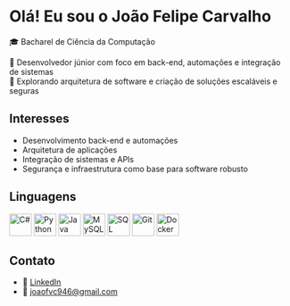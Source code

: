 # Olá! Eu sou o João Felipe Carvalho

🎓 Bacharel de Ciência da Computação

🔧 Desenvolvedor júnior com foco em back-end, automações e integração de sistemas  
🚀 Explorando arquitetura de software e criação de soluções escaláveis e seguras  

## Interesses

- Desenvolvimento back-end e automações
- Arquitetura de aplicações
- Integração de sistemas e APIs
- Segurança e infraestrutura como base para software robusto

## Linguagens

<p align="left">
  <img src="https://cdn.jsdelivr.net/gh/devicons/devicon/icons/csharp/csharp-original.svg" height="40" alt="C#" />
  <img src="https://cdn.jsdelivr.net/gh/devicons/devicon/icons/python/python-original.svg" height="40" alt="Python" />
  <img src="https://cdn.jsdelivr.net/gh/devicons/devicon/icons/java/java-original.svg" height="40" alt="Java" />
  <img src="https://cdn.jsdelivr.net/gh/devicons/devicon/icons/mysql/mysql-original.svg" height="40" alt="MySQL" />
  <img src="https://cdn.jsdelivr.net/gh/devicons/devicon/icons/microsoftsqlserver/microsoftsqlserver-plain.svg" height="40" alt="SQL Server" />
  <img src="https://cdn.jsdelivr.net/gh/devicons/devicon/icons/git/git-original.svg" height="40" alt="Git" />
  <img src="https://cdn.jsdelivr.net/gh/devicons/devicon/icons/docker/docker-original.svg" height="40" alt="Docker" />
</p>

## Contato

- 💼 [LinkedIn](https://www.linkedin.com/in/joao-felipe-carvalho-93aa29211/)
- 📧 joaofvc946@gmail.com



